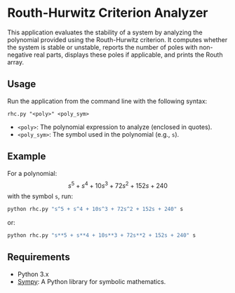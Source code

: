 # Routh-Hurwitz Criterion Analyzer

This application evaluates the stability of a system by analyzing the polynomial provided using the Routh-Hurwitz criterion. It computes whether the system is stable or unstable, reports the number of poles with non-negative real parts, displays these poles if applicable, and prints the Routh array.

## Usage

Run the application from the command line with the following syntax:

```
rhc.py "<poly>" <poly_sym>
```

- `<poly>`: The polynomial expression to analyze (enclosed in quotes).
- `<poly_sym>`: The symbol used in the polynomial (e.g., `s`).

## Example

For a polynomial: $$s^5 + s^4 + 10s^3 + 72s^2 + 152s + 240$$ with the symbol `s`, run:

``` bash
python rhc.py "s^5 + s^4 + 10s^3 + 72s^2 + 152s + 240" s
```

or:

``` bash
python rhc.py "s**5 + s**4 + 10s**3 + 72s**2 + 152s + 240" s
```

## Requirements

- Python 3.x
- [Sympy](https://www.sympy.org/): A Python library for symbolic mathematics.
